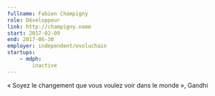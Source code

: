 ```yaml
---
fullname: Fabien Champigny
role: Développeur
link: http://champigny.name
start: 2017-02-09
end: 2017-06-30
employer: independent/evoluchain
startups:
    - mdph:
        inactive
---
```

« Soyez le changement que vous voulez voir dans le monde », Gandhi
